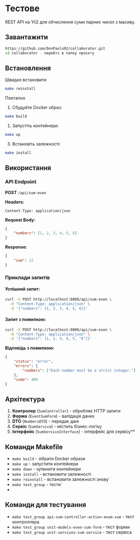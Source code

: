 # Тестове

REST API на Yii2 для обчислення суми парних чисел з масиву.

## Завантажити
```bash
https://github.com/DonPaulo92/collaborator.git
cd collaborator - перейті в папку проєкту
```

## Встановлення

Швидко встановити
```bash
make reinstall
```
Поетапно
1. Cбудуйте Docker образ:
```bash
make build
```

1. Запустіть контейнери:
```bash
make up
```

3. Встановіть залежності:
```bash
make install
```

## Використання

### API Endpoint

**POST** `/api/sum-even`

**Headers:**
```
Content-Type: application/json
```

**Request Body:**
```json
{
    "numbers": [1, 2, 3, 4, 5, 6]
}
```

**Response:**
```json
{
    "sum": 12
}
```

### Приклади запитів

#### Успішний запит:
```bash
curl -X POST http://localhost:8000/api/sum-even \
  -H "Content-Type: application/json" \
  -d '{"numbers": [1, 2, 3, 4, 5, 6]}'
```

#### Запит з помилкою:
```bash
curl -X POST http://localhost:8000/api/sum-even \
  -H "Content-Type: application/json" \
  -d '{"numbers": [1, 2, 3, 4, 5, "6"]}'
```

**Відповідь з помилкою:**
```json
{
    "status": "error",
    "errors": {
        "numbers": ["Each number must be a strict integer."]
    },
    "code": 400
}
```

## Архітектура
1. **Контролер** (`SumController`) - обробляє HTTP запити
2. **Форма** (`EventSumForm`) - валідація даних
3. **DTO** (`NumbersDTO`) - передає дані
4. **Сервіс** (`SumService`) - містить бізнес-логіку
4. **Інтерфейс** (`SumServiceInterface`) - інтерфейс для сервісу** 

## Команди Makefile
- `make build` - зібрати Docker образи
- `make up` - запустити контейнери
- `make down` - зупинити контейнери
- `make install` - встановити залежності
- `make reinstall` - встановити залежності знову`
- `make test_group` - тести`
- 
## Команди для тестування
- `make test_group api-sum-controller-action-enum-sum` - тест контроллера
- `make test_group unit-models-even-sum-form` - тест форми
- `make test_group unit-services-sum-service` - тест сервіса

